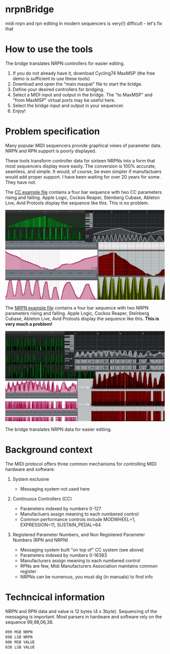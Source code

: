 # nrpnBridge
midi nrpn and rpn editing in modern sequencers is very(!) difficult - let's fix that

# How to use the tools

The bridge translates NRPN controllers for easier editing.

1. If you do not already have it, download Cycling74 MaxMSP (the free demo is sufficient to use these tools) 
2. Download and open the "main.maxpat" file to start the bridge.
3. Define your desired controllers for bridging.
4. Select a MIDI input and output in the bridge. The "to MaxMSP" and "from MaxMSP" virtual ports may be useful here.
5. Select the bridge input and output in your sequencer.
6. Enjoy!

# Problem specification

Many popular MIDI sequencers provide graphical views of parameter data. NRPN and RPN support is poorly displayed.

These tools transform controller data for sixteen NRPNs into a form that most sequencers display more easily. The conversion is 100% accurate, seamless, and simple.
It would, of course, be even simpler if manufactuers would add proper support. I have been waiting for over 20 years for some. They have not.

The [CC example file](example_MIDI/example_CC1_2.mid) contains a four bar sequence with two CC parameters rising and falling.
Apple Logic, Cockos Reaper, Steinberg Cubase, Ableton Live, Avid Protools display the sequence like this. This is no problem.

![cc messages screenshot](./images/example1_cc.png)

The [NRPN example file](example_MIDI/example_NRPN1_2.mid) contains a four bar sequence with two NRPN parameters rising and falling.
Apple Logic, Cockos Reaper, Steinberg Cubase, Ableton Live, Avid Protools display the sequence like this. **This is very much a problem!**

![nrpn messages screenshot](./images/example1_nrpn.png)

The bridge translates NRPN data for easier editing.

# Background context

The MIDI protocol offers three common mechanisms for controlling MIDI hardware and software:
1. System exclusive
    - Messaging system not used here
    
2. Continuous Controllers (CC)
    - Parameters indexed by numbers 0-127
    - Manufactuers assign meaning to each numbered control
    - Common performance controls include MODWHEEL=1, EXPRESSION=11, SUSTAIN_PEDAL=64
  
3. Registered Parameter Numbers, and Non Registered Parameter Numbers (RPN and NRPN)
    - Messaging system built "on top of" CC system (see above)
    - Parameters indexed by numbers 0-16383
    - Manufacturers assign meaning to each numbered control 
    - RPNs are few, Midi Manufacturers Association maintains common register 
    - NRPNs can be numerous, you must dig (in manuals) to find info

# Techncical information

NRPN and RPN data and value is 12 bytes (4 x 3byte).
Sequencing of the messaging is important. Most parsers in hardware and software rely on the sequence 99,98,06,38.

```
099 MSB NRPN
098 LSB NRPN
006 MSB VALUE 
038 LSB VALUE
```
